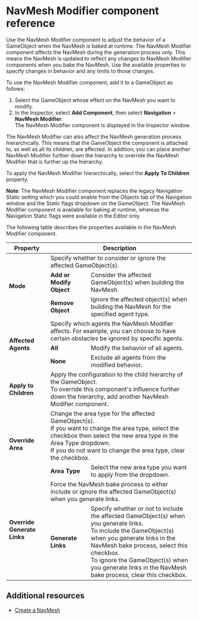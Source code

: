 # NavMesh Modifier component reference

Use the NavMesh Modifier component to adjust the behavior of a GameObject when the NavMesh is baked at runtime. The NavMesh Modifier component affects the NavMesh during the generation process only. This means the NavMesh is updated to reflect any changes to NavMesh Modifier components when you bake the NavMesh. Use the available properties to specify changes in behavior and any limits to those changes.

To use the NavMesh Modifier component, add it to a GameObject as follows: 
1. Select the GameObject whose effect on the NavMesh you want to modify.
1. In the Inspector, select **Add Component**, then select **Navigation** &gt; **NavMesh Modifier**. <br/> The NavMesh Modifier component is displayed in the Inspector window.

The NavMesh Modifier can also affect the NavMesh generation process hierarchically. This means that the GameObject the component is attached to, as well as all its children, are affected. In addition, you can place another NavMesh Modifier further down the hierarchy to override the NavMesh Modifier that is further up the hierarchy.

To apply the NavMesh Modifier hierarchically, select the **Apply To Children** property.


**Note**: The NavMesh Modifier component replaces the legacy Navigation Static setting which you could enable from the Objects tab of the Navigation window and the Static flags dropdown on the GameObject. The NavMesh Modifier component is available for baking at runtime, whereas the Navigation Static flags were available in the Editor only. 

The following table describes the properties available in the NavMesh Modifier component.

<table>
  <thead>
    <tr>
      <th colspan="1"><strong>Property</strong></th>
      <th colspan="2"><strong>Description</strong></th>
    </tr>
  </thead>
  <tbody>
    <tr>
      <td rowspan="3"><strong>Mode</strong></td>
      <td colspan="2">Specify whether to consider or ignore the affected GameObject(s).</td>
    </tr>
    <tr>
      <td><strong>Add or Modify Object</strong></td>
      <td>Consider the affected GameObject(s) when building the NavMesh.</td>
    </tr>
    <tr>
      <td><strong>Remove Object</strong></td>
      <td>Ignore the affected object(s) when building the NavMesh for the specified agent type.</td>
    </tr>
    <tr>
      <td rowspan="3"><strong>Affected Agents</strong></td>
      <td colspan="2">Specify which agents the NavMesh Modifier affects. For example, you can choose to have certain obstacles be ignored by specific agents. </td>
    </tr>
    <tr>
      <td><strong>All</strong></td>
      <td>Modify the behavior of all agents. </td>
    </tr>
    <tr>
      <td><strong>None</strong></td>
      <td>Exclude all agents from the modified behavior.</td>
    </tr>
    <tr>
      <td rowspan="1"><strong>Apply to Children</strong></td>
      <td colspan="2">Apply the configuration to the child hierarchy of the GameObject.<br/>To override this component's influence further down the hierarchy, add another NavMesh Modifier component.</td>
    </tr>
    <tr>
      <td rowspan="2"><strong>Override Area</strong></td>
      <td colspan="2">Change the area type for the affected GameObject(s).<br/> If you want to change the area type, select the checkbox then select the new area type in the Area Type dropdown. <br/> If you do not want to change the area type, clear the checkbox.</td>
    </tr>
    <tr>
      <td><strong>Area Type</strong></td>
      <td>Select the new area type you want to apply from the dropdown.</td>
    </tr>
    <tr>
      <td rowspan="2"><strong>Override Generate Links</strong></td>
      <td colspan="2">Force the NavMesh bake process to either include or ignore the affected GameObject(s) when you generate links. </td>
    </tr>
    <tr>
      <td><strong>Generate Links</strong></td>
      <td>Specify whether or not to include the affected GameObject(s) when you generate links.<br/> To include the GameObject(s) when you generate links in the NavMesh bake process, select this checkbox. <br/> To ignore the GameObject(s) when you generate links in the NavMesh bake process, clear this checkbox.</td>
    </tr>
  </tbody>
</table>

## Additional resources
* [Create a NavMesh](CreateNavMesh.md)